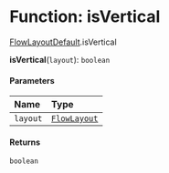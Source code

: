 # Function: isVertical

[FlowLayoutDefault](/en/auto-docs/free-layout-editor/modules/FlowLayoutDefault.md).isVertical

**isVertical**(`layout`): `boolean`

#### Parameters

| Name | Type |
| :------ | :------ |
| `layout` | [`FlowLayout`](/en/auto-docs/free-layout-editor/variables/FlowLayout-1.md) |

#### Returns

`boolean`
